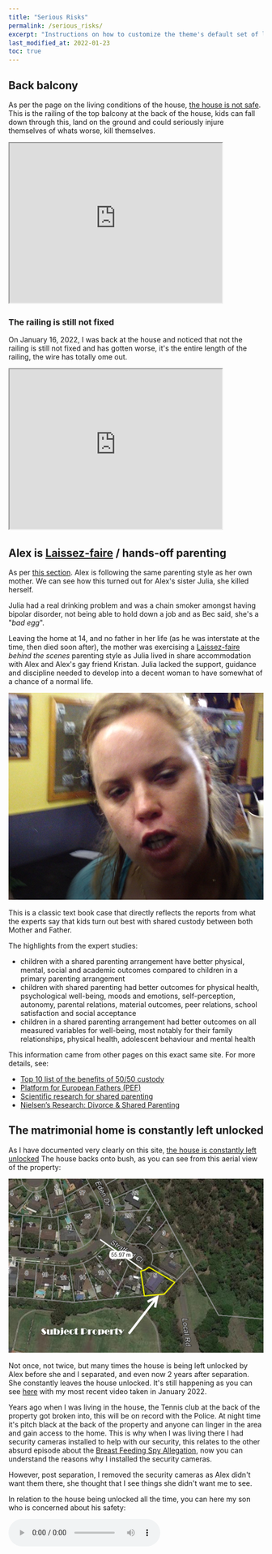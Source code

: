 ```yaml
---
title: "Serious Risks"
permalink: /serious_risks/
excerpt: "Instructions on how to customize the theme's default set of layouts, includes, and stylesheets when using the Ruby Gem version."
last_modified_at: 2022-01-23
toc: true
---
```




## Back balcony

As per the page on the living conditions of the house, [the house is not safe](/marcseparation/living_conditions/#the-house-is-totally-not-safe). This is the railing of the top balcony at the back of the house, kids can fall down through this, land on the ground and could seriously injure themselves of whats worse, kill themselves. 

<iframe width="420" height="315"
    src="https://www.youtube.com/embed/Pb2Wtx18Zj8?playlist=Pb2Wtx18Zj8&loop=1&start=81&end=89&Version=3&autoplay=1&mute=1&showinfo=1&rel=0">
</iframe>

### The railing is still not fixed

On January 16, 2022, I was back at the house and noticed that not the railing is still not fixed and has gotten worse, it's the entire length of the railing, the wire has totally ome out. 

<iframe width="420" height="315"
    src="https://www.youtube.com/embed/rW6g---2QLw?playlist=rW6g---2QLw&loop=1&start=81&end=89&Version=3&autoplay=1&mute=1&showinfo=1&rel=0">
</iframe>

## Alex is [Laissez-faire](https://www.encyclopedia.com/children/applied-and-social-sciences-magazines/laissez-faire-parents) / hands-off parenting

As per [this section](/marcseparation/alex_parenting/#alexs-parenting-style). Alex is following the same parenting style as her own mother. We can see how this turned out for Alex's sister Julia, she killed herself.

Julia had a real drinking problem and was a chain smoker amongst having bipolar disorder, not being able to hold down a job and as Bec said, she's a "*bad egg*". 

Leaving the home at 14, and no father in her life (as he was interstate at the time, then died soon after), the mother was exercising a [Laissez-faire](https://www.encyclopedia.com/children/applied-and-social-sciences-magazines/laissez-faire-parents) *behind the scenes* parenting style as Julia lived in share accommodation with Alex and Alex's gay friend Kristan. Julia lacked the support, guidance and discipline needed to develop into a decent woman to have somewhat of a chance of a normal life. 

![](../blobs/reportjulia/julia_drunk1.png)

This is a classic text book case that directly reflects the reports from what the experts say that kids turn out best with shared custody between both Mother and Father.

The highlights from the expert studies:

- children with a shared parenting arrangement have better physical, mental, social and academic outcomes compared to children in a primary parenting arrangement
- children with shared parenting had better outcomes for physical health, psychological well-being, moods and emotions, self-perception, autonomy, parental relations, material outcomes, peer relations, school satisfaction and social acceptance
- children in a shared parenting arrangement had better outcomes on all measured variables for well-being, most notably for their family relationships, physical health, adolescent behaviour and mental health

This information came from other pages on this exact same site. For more details, see:
- [Top 10 list of the benefits of 50/50 custody](/marcseparation/5050_custody/)
- [Platform for European Fathers (PEF)](/marcseparation/platform_for_european_fathers/)
- [Scientific research for shared parenting](/marcseparation/my_initial_comments/#scientific-research-for-shared-parenting)
- [Nielsen’s Research: Divorce & Shared Parenting](/marcseparation/appendix_nielsens_research/)

## The matrimonial home is constantly left unlocked

As I have documented very clearly on this site, [the house is constantly left unlocked](/marcseparation/alex_mental_health/#the-house-is-constantly-left-unlocked) The house backs onto bush, as you can see from this aerial view of the property:

![](../blobs/seriousrisks/aerial_property_stratford.png)

Not once, not twice, but many times the house is being left unlocked by Alex before she and I separated, and even now 2 years after separation. She constantly leaves the house unlocked. It's still happening as you can see [here](/marcseparation/alex_mental_health/#the-house-is-constantly-left-unlocked) with my most recent video taken in January 2022. 

Years ago when I was living in the house, the Tennis club at the back of the property got broken into, this will be on record with the Police. At night time it's pitch black at the back of the property and anyone can linger in the area and gain access to the home. This is why when I was living there I had security cameras installed to help with our security, this relates to the other absurd episode about the [Breast Feeding Spy Allegation](/marcseparation/breast_feeding_spy_allegation/), now you can understand the reasons why I installed the security cameras. 

However, post separation, I removed the security cameras as Alex didn't want them there, she thought that I see things she didn't want me to see. 

In relation to the house being unlocked all the time, you can here my son who is concerned about his safety:

<audio src="../audio/Alex_not_locking_the_house_Charlie_not_comfortable.mp3" type="audio/mpeg" controls>
  I'm sorry. You're browser doesn't support HTML5 <code>audio</code>.
</audio>

